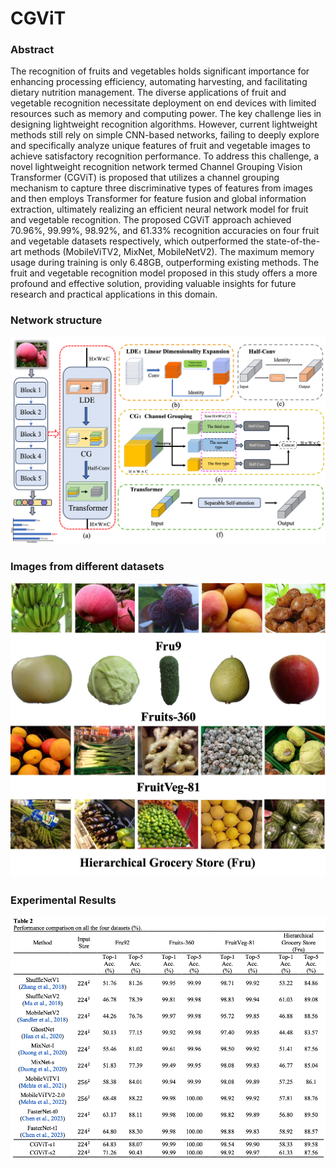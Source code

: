 # CGViT
### Abstract
The recognition of fruits and vegetables holds significant importance for enhancing processing efficiency, automating harvesting, and facilitating dietary nutrition management. The diverse applications of fruit and vegetable recognition necessitate deployment on end devices with limited resources such as memory and computing power. The key challenge lies in designing lightweight recognition algorithms. However, current lightweight methods still rely on simple CNN-based networks, failing to deeply explore and specifically analyze unique features of fruit and vegetable images to achieve satisfactory recognition performance. To address this challenge, a novel lightweight recognition network termed Channel Grouping Vision Transformer (CGViT) is proposed that utilizes a channel grouping mechanism to capture three discriminative types of features from images and then employs Transformer for feature fusion and global information extraction, ultimately realizing an efficient neural network model for fruit and vegetable recognition. The proposed CGViT approach achieved 70.96%, 99.99%, 98.92%, and 61.33% recognition accuracies on four fruit and vegetable datasets respectively, which outperformed the state-of-the-art methods (MobileViTV2, MixNet, MobileNetV2). The maximum memory usage during training is only 6.48GB, outperforming existing methods. The fruit and vegetable recognition model proposed in this study offers a more profound and effective solution, providing valuable insights for future research and practical applications in this domain.
### Network structure
![Basic Framework of CGViT](readme_files/structure.png) 

### Images from different datasets
![](readme_files/introduction-2.png) 

### Experimental Results
![](readme_files/table2.png)